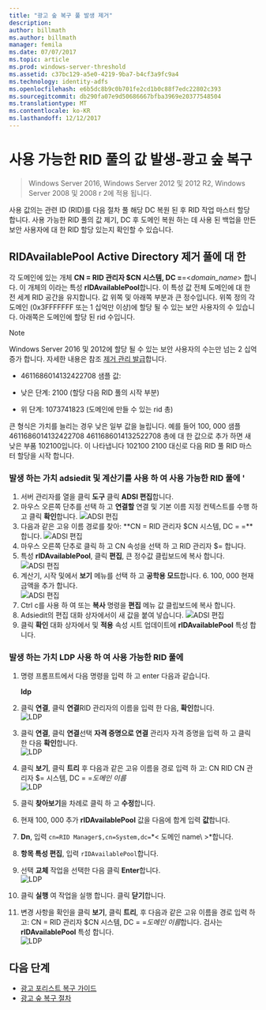 ```yaml
---
title: "광고 숲 복구 풀 발생 제거"
description: 
author: billmath
ms.author: billmath
manager: femila
ms.date: 07/07/2017
ms.topic: article
ms.prod: windows-server-threshold
ms.assetid: c37bc129-a5e0-4219-9ba7-b4cf3a9fc9a4
ms.technology: identity-adfs
ms.openlocfilehash: e6b5dc8b9c0b701fe2cd1b0c88f7edc22802c393
ms.sourcegitcommit: db290fa07e9d50686667bfba3969e20377548504
ms.translationtype: MT
ms.contentlocale: ko-KR
ms.lasthandoff: 12/12/2017
---
```

# <a name="ad-forest-recovery---raising-the-value-of-available-rid-pools"></a>사용 가능한 RID 풀의 값 발생-광고 숲 복구 

>Windows Server 2016, Windows Server 2012 및 2012 R2, Windows Server 2008 및 2008 r 2에 적용 됩니다.
 
 사용 값의는 관련 ID (RID)를 다음 절차 풀 해당 DC 복원 된 후 RID 작업 마스터 할당 합니다. 사용 가능한 RID 풀의 값 제기, DC 후 도메인 복원 하는 데 사용 된 백업을 만든 보안 사용자에 대 한 RID 할당 있는지 확인할 수 있습니다.  
 
## <a name="about-active-directory-rid-pools-and-ridavailablepool"></a>RIDAvailablePool Active Directory 제거 풀에 대 한
 각 도메인에 있는 개체 **CN = RID 관리자 $CN 시스템, DC =**=<*domain_name*> 합니다. 이 개체의 이라는 특성 **rIDAvailablePool**합니다. 이 특성 값 전체 도메인에 대 한 전 세계 RID 공간을 유지합니다. 값 위쪽 및 아래쪽 부분과 큰 정수입니다. 위쪽 정의 각 도메인 (0x3FFFFFFF 또는 1 십억만 이상)에 할당 될 수 있는 보안 사용자의 수 있습니다. 아래쪽은 도메인에 할당 된 rid 수입니다.  
  
> [!NOTE]
>  Windows Server 2016 및 2012에 할당 될 수 있는 보안 사용자의 수는만 넘는 2 십억 증가 합니다. 자세한 내용은 참조 [제거 관리 발급](https://technet.microsoft.com/library/jj574229.aspx)합니다.  
  
-   4611686014132422708 샘플 값:  
  
-   낮은 단계: 2100 (할당 다음 RID 풀의 시작 부분)  
  
-   위 단계: 1073741823 (도메인에 만들 수 있는 rid 총)  
  
 큰 형식은 가치를 늘리는 경우 낮은 일부 값을 늘립니다. 예를 들어 100, 000 샘플 4611686014132422708 4611686014132522708 총에 대 한 값으로 추가 하면 새 낮은 부품 102100입니다. 이 나타냅니다 102100 2100 대신로 다음 RID 풀 RID 마스터 할당을 시작 합니다.  
  
### <a name="to-raise-the-value-of-available-rid-pools-using-adsiedit-and-the-calculator--"></a>발생 하는 가치 adsiedit 및 계산기를 사용 하 여 사용 가능한 RID 풀에 '  
1.  서버 관리자를 열을 클릭 **도구** 클릭 **ADSI 편집**합니다.    
2.  마우스 오른쪽 단추를 선택 하 고 **연결할** 연결 및 기본 이름 지정 컨텍스트를 수행 하 고 클릭 **확인**합니다.
![ADSI 편집](media/AD-Forest-Recovery-Raise-RID-Pool/adsi1.png) 
3. 다음과 같은 고유 이름 경로를 찾아: **CN = RID 관리자 $CN 시스템, DC = =<domain name>**합니다.
![ADSI 편집](media/AD-Forest-Recovery-Raise-RID-Pool/adsi2.png) 
3.  마우스 오른쪽 단추로 클릭 하 고 CN 속성을 선택 하 고 RID 관리자 $= 합니다.  
4.  특성 **rIDAvailablePool**, 클릭 **편집**, 큰 정수값 클립보드에 복사 합니다.
![ADSI 편집](media/AD-Forest-Recovery-Raise-RID-Pool/adsi3.png)  
5.  계산기, 시작 및에서 **보기** 메뉴를 선택 하 고 **공학용 모드**합니다.  6.  100, 000 현재 금액을 추가 합니다.  
![ADSI 편집](media/AD-Forest-Recovery-Raise-RID-Pool/adsi4.png) 
7.  Ctrl c를 사용 하 여 또는 **복사** 명령을 **편집** 메뉴 값 클립보드에 복사 합니다.  
8.  Adsiedit의 편집 대화 상자에서이 새 값을 붙여 넣습니다. 
![ADSI 편집](media/AD-Forest-Recovery-Raise-RID-Pool/adsi5.png) 
9. 클릭 **확인** 대화 상자에서 및 **적용** 속성 시트 업데이트에 **rIDAvailablePool** 특성 합니다.  
  
### <a name="to-raise-the-value-of-available-rid-pools-using-ldp"></a>발생 하는 가치 LDP 사용 하 여 사용 가능한 RID 풀에  
  
1.  명령 프롬프트에서 다음 명령을 입력 하 고 enter 다음과 같습니다.  
  
     **ldp**  
  
2.  클릭 **연결**, 클릭 **연결**RID 관리자의 이름을 입력 한 다음, **확인**합니다.  
![LDP](media/AD-Forest-Recovery-Raise-RID-Pool/ldp1.png)
3.  클릭 **연결**, 클릭 **연결**선택 **자격 증명으로 연결** 관리자 자격 증명을 입력 하 고 클릭 한 다음 **확인**합니다.  
![LDP](media/AD-Forest-Recovery-Raise-RID-Pool/ldp2.png)
4.  클릭 **보기**, 클릭 **트리** 후 다음과 같은 고유 이름을 경로 입력 하 고: CN RID CN 관리자 $= 시스템, DC = =*도메인 이름*  
![LDP](media/AD-Forest-Recovery-Raise-RID-Pool/ldp3.png)
5.  클릭 **찾아보기**을 차례로 클릭 하 고 **수정**합니다.  
6.  현재 100, 000 추가 **rIDAvailablePool** 값을 다음에 합계 입력 **값**합니다.  
7.  **Dn**, 입력 `cn=RID Manager$,cn=System,dc=`*< 도메인 name\ >*합니다.  
8.  **항목 특성 편집**, 입력 `rIDAvailablePool`합니다.  
9. 선택 **교체** 작업을 선택한 다음 클릭 **Enter**합니다. </br>
![LDP](media/AD-Forest-Recovery-Raise-RID-Pool/ldp4.png) 
10. 클릭 **실행** 여 작업을 실행 합니다.  클릭 **닫기**합니다.
11. 변경 사항을 확인을 클릭 **보기**, 클릭 **트리**, 후 다음과 같은 고유 이름을 경로 입력 하 고: CN = RID 관리자 $CN 시스템, DC = =*도메인 이름*합니다.    검사는 **rIDAvailablePool** 특성 합니다.  
![LDP](media/AD-Forest-Recovery-Raise-RID-Pool/ldp5.png)

## <a name="next-steps"></a>다음 단계

- [광고 포리스트 복구 가이드](AD-Forest-Recovery-Guide.md)
- [광고 숲 복구 절차](AD-Forest-Recovery-Procedures.md)
 
